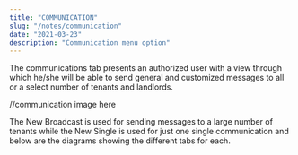 ```yaml
---
title: "COMMUNICATION"
slug: "/notes/communication"
date: "2021-03-23"
description: "Communication menu option"
---
```



The communications tab presents an authorized user with a view through which he/she will be able to send general and customized messages to all or a select number of tenants and landlords.

//communication image here

The New Broadcast is used for sending messages to a large number of tenants while the New Single is used for just one single communication and below are the diagrams showing the different tabs for each. 